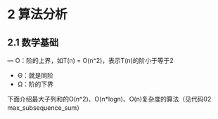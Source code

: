 # 2 算法分析



## 2.1 数学基础

— O：阶的上界，如T(n) = O(n^2)，表示T(n)的阶小于等于2
- Θ：就是同阶
- Ω：阶的下界

下面介绍最大子列和的O(n^2)、O(n*logn)、O(n)复杂度的算法（见代码02 max_subsequence_sum）
